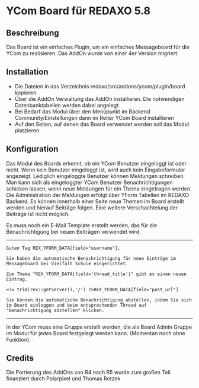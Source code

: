 YCom Board für REDAXO 5.8
=========================


Beschreibung
------------
Das Board ist ein einfaches Plugin, um ein einfaches Messageboard für die YCom zu realisieren. Das AddOn wurde von einer 4er Version migriert.


Installation
------------

* Die Dateien in das Verzeichnis redaxo/src/addons/ycom/plugin/board kopieren
* Über die AddOn Verwaltung das AddOn installieren. Die notwendigen Datenbanktabellen werden dabei angelegt
* Bei Bedarf das Modul über den Menüpunkt im Backend Community/Einstellungen dann im Reiter YCom Board installieren
* Auf den Seiten, auf denen das Board verwendet werden soll das Modul platzieren.


Konfiguration
-------------

Das Modul des Boards erkennt, ob ein YCom Benutzer eingeloggt ist oder nicht. Wenn kein Benutzer eingeloggt ist, wird auch kein Eingabeformular angezeigt. Lediglich eingeloggte Benutzer können Meldungen schreiben.
Man kann sich als eingeloggter YCom Benutzer Benachrichtigungen schicken lassen, wenn neue Meldungen für ein Thema eingetragen werden.
Die Administration der Meldungen erfolgt über YForm Tabellen im REDAXO Backend.
Es können innerhalb einer Seite neue Themen im Board erstellt werden und hierauf Beiträge folgen. Eine weitere Verschachtelung der Beiträge ist nicht möglich.

Es muss noch ein E-Mail Template erstellt werden, das für die Benachrichtigung bei neuen Beiträgen verwendet wird.

---------
```
Guten Tag REX_YFORM_DATA[field="username"],

Sie haben die automatische Benachrichtigung für neue Einträge im Messageboard bei Vielfalt Schule eingerichtet.

Zum Thema "REX_YFORM_DATA[field='thread_title']" gibt es einen neuen Eintrag.

<?= trim(rex::getServer(),'/') ?>REX_YFORM_DATA[field="post_url"]

Sie können die automatische Benachrichtigung abstellen, indem Sie sich im Board einloggen und beim entsprechenden Thread auf "Benachrichtigung abstellen" klicken.
```

---------

In der YCom muss eine Gruppe erstellt werden, die als Board Admin Gruppe im Modul für jedes Board festgelegt werden kann. (Momentan noch ohne Funktion).


Credits
-------

Die Portierung des AddOns von R4 nach R5 wurde zum großen Teil finanziert durch Polarpixel und Thomas Rotzek

